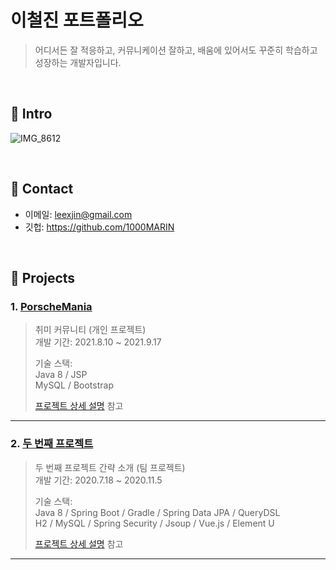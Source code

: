# 이철진 포트폴리오
> 어디서든 잘 적응하고, 커뮤니케이션 잘하고, 배움에 있어서도 꾸준히 학습하고 성장하는 개발자입니다.

</br>

## :pushpin: Intro
![IMG_8612](https://user-images.githubusercontent.com/84886987/135206119-3f1cd79b-1eb4-4451-b58a-9153d56be53c.png)

</br>

## :pushpin: Contact
- 이메일: leexjin@gmail.com
- 깃헙: https://github.com/1000MARIN

</br>

## :pushpin: Projects
### 1. [PorscheMania](https://github.com/Integerous/goQuality)
>취미 커뮤니티  (개인 프로젝트)  
>개발 기간: 2021.8.10 ~ 2021.9.17  
>  
>기술 스택:  
>Java 8 / JSP   
>MySQL / Bootstrap
>  
>[프로젝트 상세 설명](https://github.com/1000MARIN/porscheMania) 참고

---

### 2. [두 번째 프로젝트]()
>두 번째 프로젝트 간략 소개  (팀 프로젝트)  
>개발 기간: 2020.7.18 ~ 2020.11.5  
>  
>기술 스택:  
>Java 8 / Spring Boot / Gradle / Spring Data JPA / QueryDSL  
>H2 / MySQL / Spring Security / Jsoup / Vue.js / Element U  
>  
>[프로젝트 상세 설명](https://github.com/Integerous/goQuality) 참고

---

